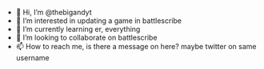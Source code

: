 - 👋 Hi, I’m @thebigandyt
- 👀 I’m interested in updating a game in battlescribe
- 🌱 I’m currently learning er, everything
- 💞️ I’m looking to collaborate on battlescribe
- 📫 How to reach me, is there a message on here? maybe twitter on same username

<!---
thebigandyt/thebigandyt is a ✨ special ✨ repository because its `README.md` (this file) appears on your GitHub profile.
You can click the Preview link to take a look at your changes.
--->
